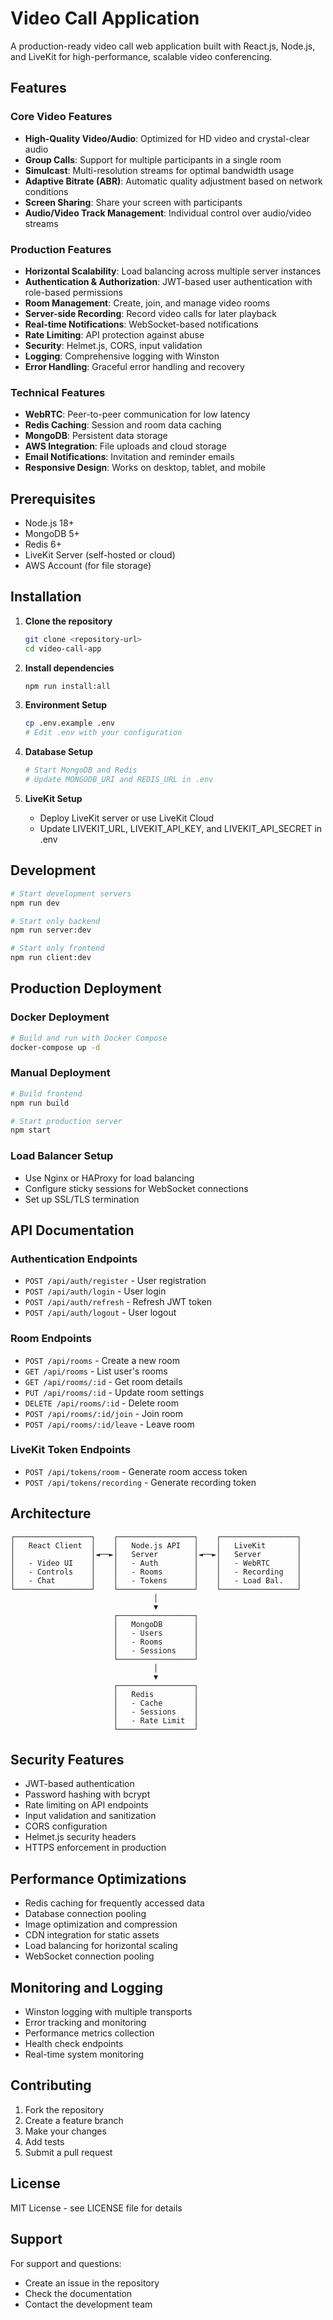 # Video Call Application

A production-ready video call web application built with React.js, Node.js, and LiveKit for high-performance, scalable video conferencing.

## Features

### Core Video Features
- **High-Quality Video/Audio**: Optimized for HD video and crystal-clear audio
- **Group Calls**: Support for multiple participants in a single room
- **Simulcast**: Multi-resolution streams for optimal bandwidth usage
- **Adaptive Bitrate (ABR)**: Automatic quality adjustment based on network conditions
- **Screen Sharing**: Share your screen with participants
- **Audio/Video Track Management**: Individual control over audio/video streams

### Production Features
- **Horizontal Scalability**: Load balancing across multiple server instances
- **Authentication & Authorization**: JWT-based user authentication with role-based permissions
- **Room Management**: Create, join, and manage video rooms
- **Server-side Recording**: Record video calls for later playback
- **Real-time Notifications**: WebSocket-based notifications
- **Rate Limiting**: API protection against abuse
- **Security**: Helmet.js, CORS, input validation
- **Logging**: Comprehensive logging with Winston
- **Error Handling**: Graceful error handling and recovery

### Technical Features
- **WebRTC**: Peer-to-peer communication for low latency
- **Redis Caching**: Session and room data caching
- **MongoDB**: Persistent data storage
- **AWS Integration**: File uploads and cloud storage
- **Email Notifications**: Invitation and reminder emails
- **Responsive Design**: Works on desktop, tablet, and mobile

## Prerequisites

- Node.js 18+ 
- MongoDB 5+
- Redis 6+
- LiveKit Server (self-hosted or cloud)
- AWS Account (for file storage)

## Installation

1. **Clone the repository**
   ```bash
   git clone <repository-url>
   cd video-call-app
   ```

2. **Install dependencies**
   ```bash
   npm run install:all
   ```

3. **Environment Setup**
   ```bash
   cp .env.example .env
   # Edit .env with your configuration
   ```

4. **Database Setup**
   ```bash
   # Start MongoDB and Redis
   # Update MONGODB_URI and REDIS_URL in .env
   ```

5. **LiveKit Setup**
   - Deploy LiveKit server or use LiveKit Cloud
   - Update LIVEKIT_URL, LIVEKIT_API_KEY, and LIVEKIT_API_SECRET in .env

## Development

```bash
# Start development servers
npm run dev

# Start only backend
npm run server:dev

# Start only frontend
npm run client:dev
```

## Production Deployment

### Docker Deployment
```bash
# Build and run with Docker Compose
docker-compose up -d
```

### Manual Deployment
```bash
# Build frontend
npm run build

# Start production server
npm start
```

### Load Balancer Setup
- Use Nginx or HAProxy for load balancing
- Configure sticky sessions for WebSocket connections
- Set up SSL/TLS termination

## API Documentation

### Authentication Endpoints
- `POST /api/auth/register` - User registration
- `POST /api/auth/login` - User login
- `POST /api/auth/refresh` - Refresh JWT token
- `POST /api/auth/logout` - User logout

### Room Endpoints
- `POST /api/rooms` - Create a new room
- `GET /api/rooms` - List user's rooms
- `GET /api/rooms/:id` - Get room details
- `PUT /api/rooms/:id` - Update room settings
- `DELETE /api/rooms/:id` - Delete room
- `POST /api/rooms/:id/join` - Join room
- `POST /api/rooms/:id/leave` - Leave room

### LiveKit Token Endpoints
- `POST /api/tokens/room` - Generate room access token
- `POST /api/tokens/recording` - Generate recording token

## Architecture

```
┌─────────────────┐    ┌─────────────────┐    ┌─────────────────┐
│   React Client  │    │   Node.js API   │    │   LiveKit       │
│                 │◄──►│   Server        │◄──►│   Server        │
│   - Video UI    │    │   - Auth        │    │   - WebRTC      │
│   - Controls    │    │   - Rooms       │    │   - Recording   │
│   - Chat        │    │   - Tokens      │    │   - Load Bal.   │
└─────────────────┘    └─────────────────┘    └─────────────────┘
                                │
                                ▼
                       ┌─────────────────┐
                       │   MongoDB       │
                       │   - Users       │
                       │   - Rooms       │
                       │   - Sessions    │
                       └─────────────────┘
                                │
                                ▼
                       ┌─────────────────┐
                       │   Redis         │
                       │   - Cache       │
                       │   - Sessions    │
                       │   - Rate Limit  │
                       └─────────────────┘
```

## Security Features

- JWT-based authentication
- Password hashing with bcrypt
- Rate limiting on API endpoints
- Input validation and sanitization
- CORS configuration
- Helmet.js security headers
- HTTPS enforcement in production

## Performance Optimizations

- Redis caching for frequently accessed data
- Database connection pooling
- Image optimization and compression
- CDN integration for static assets
- Load balancing for horizontal scaling
- WebSocket connection pooling

## Monitoring and Logging

- Winston logging with multiple transports
- Error tracking and monitoring
- Performance metrics collection
- Health check endpoints
- Real-time system monitoring

## Contributing

1. Fork the repository
2. Create a feature branch
3. Make your changes
4. Add tests
5. Submit a pull request

## License

MIT License - see LICENSE file for details

## Support

For support and questions:
- Create an issue in the repository
- Check the documentation
- Contact the development team 